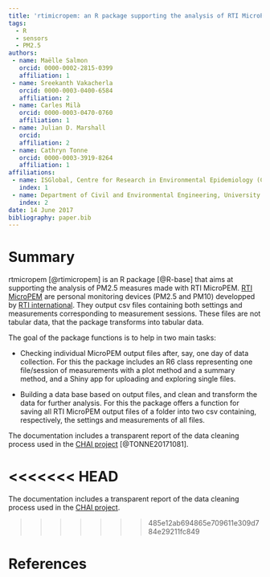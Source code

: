 ```yaml
---
title: 'rtimicropem: an R package supporting the analysis of RTI MicroPEM output files'
tags:
  - R
  - sensors
  - PM2.5
authors:
 - name: Maëlle Salmon
   orcid: 0000-0002-2815-0399
   affiliation: 1
 - name: Sreekanth Vakacherla
   orcid: 0000-0003-0400-6584
   affiliation: 2
 - name: Carles Milà
   orcid: 0000-0003-0470-0760
   affiliation: 1
 - name: Julian D. Marshall
   orcid:
   affiliation: 2
 - name: Cathryn Tonne
   orcid: 0000-0003-3919-8264
   affiliation: 1
affiliations:
 - name: ISGlobal, Centre for Research in Environmental Epidemiology (CREAL), Universitat Pompeu Fabra, CIBER Epidemiología y Salud Pública, Barcelona, Spain.
   index: 1
 - name: Department of Civil and Environmental Engineering, University of Washington, Seattle, WA, USA
   index: 2
date: 14 June 2017
bibliography: paper.bib
---
```


# Summary

rtmicropem [@rtimicropem] is an R package [@R-base] that aims at supporting the analysis of PM2.5 measures made with RTI MicroPEM. [RTI MicroPEM](https://www.rti.org/sites/default/files/brochures/rti_micropem.pdf) are personal monitoring devices (PM2.5 and PM10) developped by [RTI international](https://www.rti.org/). They output csv files containing both settings and measurements corresponding to measurement sessions. These files are not tabular data, that the package transforms into tabular data.

The goal of the package functions is to help in two main tasks:

-   Checking individual MicroPEM output files after, say, one day of data collection. For this the package includes an R6 class representing one file/session of measurements with a plot method and a summary method, and a Shiny app for uploading and exploring single files.

-   Building a data base based on output files, and clean and transform the data for further analysis. For this the package offers a function for saving all RTI MicroPEM output files of a folder into two csv containing, respectively, the settings and measurements of all files.

The documentation includes a transparent report of the data cleaning process used in the [CHAI project](http://www.chaiproject.org/) [@TONNE20171081].

<<<<<<< HEAD
=======
The documentation includes a transparent report of the data cleaning process used in the [CHAI project](http://www.chaiproject.org/).

>>>>>>> 485e12ab694865e709611e309d784e29211fc849
# References
